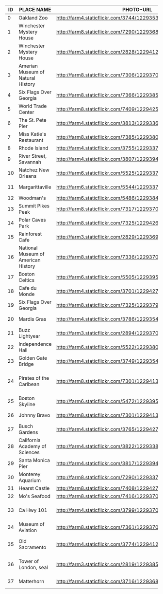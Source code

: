 |ID|PLACE NAME|PHOTO-URL|VENUE|IMAGE|NOUN|LAT|LONG|HEXCOLOR|CITY|STATE|YEAR|
| ------ | ------ | ------ | ------ | ------ | ------ | ------ | ------ | ------ | ------ | ------ | ------ |
|0|Oakland Zoo|http://farm4.staticflickr.com/3744/12293538223_84b099d982_b.jpg|Oakland Zoo|elephant|animal|37.7502645413531|-122.14675065|#FFE7E7|Oakland|California|2013
|1|Winchester Mystery House|http://farm8.staticflickr.com/7290/12293689915_90cb98dd17_b.jpg|Winchester Mystery House|mansion|place|37.3183373|-121.9510439|#F7CE86|San Jose|California|2012
|2|Winchester Mystery House|http://farm3.staticflickr.com/2828/12294120174_82433e8a83_b.jpg|Winchester Mystery House|Sarah Winchester|person|37.3183373|-121.9510439|#F78585|San Jose|California|2012
|3|Amerian Museum of Natural History|http://farm8.staticflickr.com/7306/12293703216_ee89b9b52f_b.jpg|Amerian Museum of Natural History|mammoth|animal|40.7809389|-73.9730135|#FFE7E7|Washington DC|Washington DC|2011
|4|Six Flags Over Georgia|http://farm8.staticflickr.com/7366/12293855633_70397eda19_b.jpg|Six Flags Over Georgia|Viper|animal, ride|33.767303|-84.551204|#F7CE86|Atlanta|Georgia|2000
|5|World Trade Center|http://farm8.staticflickr.com/7409/12294255026_3642dd1592_b.jpg||skyline|place|40.7143528|-74.0059731|#F7CE86|New York City|New York|2008
|6|The St. Pete Pier|http://farm4.staticflickr.com/3813/12293366065_f058bf6eeb_b.jpg|The St. Pete Pier|pier building|place|27.773566|-82.622326|#F7CE86|St. Petersburg|Florida|1998
|7|Miss Katie's Restaurant|http://farm8.staticflickr.com/7385/12293809234_01aaca03d1_b.jpg||logo|graphic|33.8081608|-84.170196|#F78585|Stone Mountain|Georgia|1993
|8|Rhode Island|http://farm4.staticflickr.com/3755/12293371245_3498c140b2_b.jpg||ship|thing|41.8239891|-71.4128343|#FFE7E7|Providence|Rhode Island|2008
|9|River Street, Savannah|http://farm4.staticflickr.com/3807/12293941226_cc9654eef9_b.jpg||skyline|place|32.0814473472438|-81.0903453826904|#F78585|Savannah|Georgia|2004
|10|Natchez New Orleans|http://farm6.staticflickr.com/5525/12293375285_73758ea496_b.jpg||ship|thing|29.9510658|-90.0715323|#FFE7E7|New Orleans|Lousianna|2007
|11|Margarittaville|http://farm6.staticflickr.com/5544/12293378845_6dec31f704_b.jpg||drink|thing|29.9510658|-90.0715323|#FFE7E7|New Orleans|Lousianna|2007
|12|Woodman's|http://farm6.staticflickr.com/5486/12293849703_15ab1371e6_b.jpg|Woodman's|clam|animal|42.630151|-70.774552|#F78585|Essex|Massachusetts|2008
|13|Summit Pikes Peak|http://farm8.staticflickr.com/7317/12293700255_084f24d58e_b.jpg|Summit Pikes Peak|logo|graphic|38.840556|-105.044167|#F78585|Pikes Peak|Colorado|2002
|14|Polar Caves Park|http://farm8.staticflickr.com/7325/12294266496_0f712c3707_b.jpg|Polar Caves Park|polar bear|animal|43.7940757|-71.8508395|#F78585|Rumney|New Hampshire|2010
|15|Rainforest Cafe|http://farm3.staticflickr.com/2829/12293696055_99c586eb01_b.jpg|OpryMills|butterfly|animal|36.2051067|-86.6938833|#F7CE86|Nashville|Tennessee|1999
|16|National Museum of American History|http://farm8.staticflickr.com/7336/12293707065_34fa748f16_b.jpg|National Museum of American History|house|place|38.8911993|-77.0300391|#F78585|Washington DC|Washington DC|2011
|17|Boston Celtics|http://farm6.staticflickr.com/5505/12293954736_5dd9f656c4_b.jpg|TD Garden|mascot|person|42.3660275025778|-71.0615873336792|#FFE7E7|Boston|Massachusetts|2010
|18|Cafe du Monde|http://farm4.staticflickr.com/3701/12294274166_b38e331a9b_b.jpg|Cafe Du Monde|coffee and bengiet|food|29.9510658|-90.0715323|#FFE7E7|New Orleans|Lousianna|2012
|19|Six Flags Over Georgia|http://farm8.staticflickr.com/7325/12293799214_ae6eb9d9d6_b.jpg|Six Flags Over Georgia|Wylie Cyotte|animal|33.767303|-84.551204|#FFE7E7|Atlanta|Georgia|2003
|20|Mardis Gras|http://farm4.staticflickr.com/3786/12293544303_a4a6aaeacf_b.jpg||masks|thing|29.9510658|-90.0715323|#FFE7E7|New Orleans|Lousianna|2004
|21|Buzz Lightyear|http://farm3.staticflickr.com/2894/12293704356_e87b4a2234_b.jpg|Six Flags Over Georgia|Buzz Lightyear|person|28.3702563165193|-81.5497970581055|#F78585|Walt Disney World|Florida|2001
|22|Independence Hall|http://farm6.staticflickr.com/5522/12293804254_01fbe35a22_b.jpg|Independence Hall|Indepence Hall|place|39.952335|-75.163789|#FFE7E7|Philadelphia|Pennsylvania|2008
|23|Golden Gate Bridge|http://farm4.staticflickr.com/3749/12293546973_1e98ab77dc_b.jpg||Golden Gate Bridge|thing|37.809783953011|-122.47740983963|#FFE7E7|San Francisco|California|2011
|24|Pirates of the Caribean|http://farm8.staticflickr.com/7301/12294131034_3d995c0523_b.jpg|Magic Kingdom, Walt Disney World|Goofey|person|28.3702563165193|-81.5497970581055|#FFE7E7|Walt Disney World|Florida|2001
|25|Boston Skyline|http://farm6.staticflickr.com/5472/12293957336_ccd178f282_b.jpg|TD Garden|skyline|place|42.3660275025778|-71.0615873336792|#FFE7E7|Boston|Massachusetts|2009
|26|Johnny Bravo|http://farm8.staticflickr.com/7301/12294131034_3d995c0523_b.jpg|Six Flags Over Georgia|Johnny Bravo|person|33.767303|-84.551204|#FFE7E7|Atlanta|Georgia|2003
|27|Busch Gardens|http://farm4.staticflickr.com/3765/12294275536_aedc69999e_b.jpg|Busch Gardens|clydesdale|animal|28.033158|-82.420593|#F78585|Tampa|Florida|2002
|28|California Academy of Sciences|http://farm4.staticflickr.com/3822/12293384895_e2b5ae1dff_b.jpg|California Academy of Sciences|aligator|animal|37.769979|-122.466288|#FFE7E7|San Francisco|California|2012
|29|Santa Monica Pier|http://farm4.staticflickr.com/3817/12293940136_bbcc9b806a_b.jpg|Pacific Park|rollercoaster|thing|34.009471|-118.497322|#F78585|Santa Monica|California|2013
|30|Monterey Aquarium|http://farm8.staticflickr.com/7290/12293376585_10c3a7a26c_b.jpg|Monterey Aquarium|animal|animal|36.618032|-121.902054|#FFE7E7|Monterey|California|2013
|31|Hearst Castle|http://farm8.staticflickr.com/7408/12294270926_e970929af8_b.jpg|Hearst Castle|architecture|architecture|35.685312|-121.16894|#F78585|San Simeon|California|2013
|32|Mo's Seafood|http://farm8.staticflickr.com/7416/12293701856_774397f3ac_b.jpg|Mo's|clam|animal|43.967335|-124.104244|#F78585|Florence|Oregon|2013
|33|Ca Hwy 101|http://farm4.staticflickr.com/3799/12293700136_50a6605d43_b.jpg|Trees of Mystery, Paul Bunyan|tree|thing|41.584849|-124.086106|#F78585|Klamath|California|2013
|34|Museum of Aviation|http://farm8.staticflickr.com/7361/12293703065_a31ce73392_b.jpg|Museum of Aviation|fighter jet|thing|32.591118|-83.586957|#FFE7E7|Warner Robins|Georgia|2013
|35|Old Sacramento|http://farm4.staticflickr.com/3774/12294126114_0affdf1ea9_b.jpg|Old Sacramento, Ca|miner|person|38.583513|-121.503834|#FFE7E7|Sacramento|California|2013
|36|Tower of London, seal|http://farm3.staticflickr.com/2819/12293854163_e4a32426d0_b.jpg|The Fusilier Museum, Tower of Lon|seal|thing|51.508094|-0.076114|#F78585|London|United Kingdom|2013
|37|Matterhorn|http://farm4.staticflickr.com/3716/12293684265_35f45a0dab_b.jpg|Zermat, Switzerland|mountain|place|45.976503|7.65805|#F78585|Zermat|Switzerland|2013
